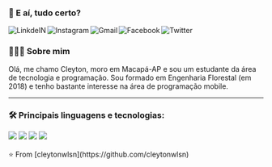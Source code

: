 ### 👋 E aí, tudo certo?
<a target="_blank" href="https://www.linkedin.com/in/cleytonwlsn/">
  <img align="left" alt="LinkdeIN" src="https://img.shields.io/badge/linkedin-%230077B5.svg?&style=for-the-badge&logo=linkedin&logoColor=black" />
</a>
<a target="_blank" href="https://www.instagram.com/cleytonwlsn/">
  <img align="left" alt="Instagram" src="https://img.shields.io/badge/instagram-%23E4405F.svg?&style=for-the-badge&logo=instagram&logoColor=black" />
</a>
<a target="_blank" href="mailto:cleytonwilsonlima@gmail.com">
  <img align="left" alt="Gmail" src="https://img.shields.io/badge/gmail-D14836?&style=for-the-badge&logo=gmail&logoColor=black" />
</a>
<a target="_blank" href="https://www.facebook.com/cley.wilson/">
  <img align="left" alt="Facebook" src="https://img.shields.io/badge/facebook-%231877F2.svg?&style=for-the-badge&logo=facebook&logoColor=black" />
</a>
<a target="_blank" href="https://www.twitter.com/cleytonwlsn/">
  <img align="left" alt="Twitter" src="https://img.shields.io/badge/twitter-%231DA1F2.svg?&style=for-the-badge&logo=twitter&logoColor=black" />
</a>
<br>

<h3> 👨🏻‍💻 Sobre mim </h3>

Olá, me chamo Cleyton, moro em Macapá-AP e sou um estudante da área de tecnologia e programação. Sou formado em Engenharia Florestal (em 2018) e tenho bastante interesse na área de programação mobile. 

----
<h3> 🛠 Principais linguagens e tecnologias: </h3>
<code><img src="https://img.shields.io/badge/node.js-6DA55F?style=for-the-badge&logo=node.js&logoColor=black"></code>
<code><img src="https://img.shields.io/badge/javascript-%23323330.svg?style=for-the-badge&logo=javascript&logoColor=%23F7DF1E"></code>
<code><img src="https://img.shields.io/badge/html5%20-%23E34F26.svg?&style=for-the-badge&logo=html5&logoColor=black"></code>
<code><img src="https://img.shields.io/badge/css3%20-%231572B6.svg?&style=for-the-badge&logo=css3&logoColor=black"></code>
<br>
<br>
⭐️ From [cleytonwlsn](https://github.com/cleytonwlsn)
